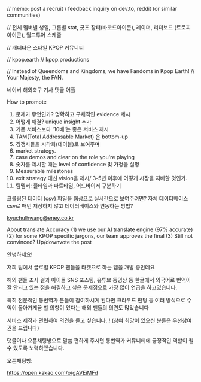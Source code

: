 // memo: post a recruit / feedback inquiry on dev.to, reddit (or similar communities)

// 전체 멤버별 생일, 그룹별 stat, 굿즈 장터(바코드아이콘), 레이더, 리더보드 (트로피아이콘), 월드투어 스케쥴

// 개더타운 스타일 KPOP 커뮤니티

// kpop.earth
// kpop.productions

// Instead of Queendoms and Kingdoms, we have Fandoms in Kpop Earth!
// Your Majesty, the FAN.

네이버 해외축구 기사 댓글 어플

How to promote

1. 문제가 무엇인가? 명확하고 구체적인 evidence 제시
2. 어떻게 해결? unique insight 추가
3. 기존 서비스보다 '10배'는 좋은 서비스 제시
4. TAM(Total Addressable Market) 은 bottom-up
5. 경쟁사들을 시각화(테이블)로 보여주며
6. market strategy.
7. case demos and clear on the role you're playing
8. 숫자를 제시할 때는 level of confidence 및 가정을 설명
9. Measurable milestones
10. exit strategy 대신 vision을 제시/ 3-5년 이후에 어떻게 시장을 지배할 것인가.
11. 팀멤버: 풀타임과 파트타임, 어드바이저 구분하기

크롤링된 데이터 (csv) 파일을 웹상으로 실시간으로 보여주려면?
자체 데이터베이스  
csv로 매번 저장하지 않고 데이터베이스와 연동하는 방법?

kyuchulhwang@eney.co.kr

About translate Accuracy
(1) we use our AI translate engine (97% accurate)
(2) for some KPOP specific jargons, our team approves the final
(3) Still not convinced? Up/downvote the post

안녕하세요!

저희 팀에서 글로벌 KPOP 팬들을 타겟으로 하는 앱을 개발 중인데요

해외 팬들 조사 결과 아이돌 SNS 포스팅, 유튜브 동영상 등 한글에서 외국어로 번역이 잘 안되고 있는 점을 해결하고 싶은 문제점으로 가장 많이 언급을 하고있습니다.

특히 전문적인 통번역가 분들이 참여하시게 된다면 크라우드 펀딩 등 여러 방식으로 수익이 돌아가게끔 할 의향이 있다는 해외 팬들의 의견도 많았습니다

서비스 제작과 관련하여 의견을 듣고 싶습니다..! (참여 희망이 있으신 분들은 우선참여권을 드립니다)

댓글이나 오픈채팅방으로 말씀 편하게 주시면 통번역가 커뮤니티에 긍정적인 역할이 될 수 있도록 노력하겠습니다.

오픈채팅방:

https://open.kakao.com/o/gAVEiMFd
